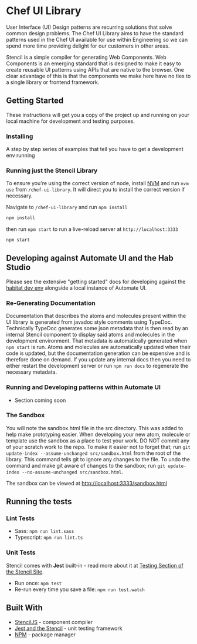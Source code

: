 # Chef UI Library

User Interface (UI) Design patterns are recurring solutions that solve common design problems. The Chef UI Library aims to have the standard patterns used in the Chef UI available for use within Engineering so we can spend more time providing delight for our customers in other areas.

Stencil is a simple compiler for generating Web Components. Web Components is an emerging standard that is designed to make it easy to create reusable UI patterns using APIs that are native to the browser.
One clear advantage of this is that the components we make here have no ties to a single library or frontend framework.

## Getting Started

These instructions will get you a copy of the project up and running on your local machine for development and testing purposes.

### Installing

A step by step series of examples that tell you have to get a development env running

### Running just the Stencil Library

To ensure you're using the correct version of node, install [NVM](https://github.com/creationix/nvm)
and run `nvm use` from `/chef-ui-library`. It will direct you to install the correct version if necessary.

Navigate to `/chef-ui-library` and run `npm install`

```bash
npm install
```

then run `npm start` to run a live-reload server at `http://localhost:3333`

```bash
npm start
```

## Developing against Automate UI and the Hab Studio

Please see the extensive "getting started" docs for developing against the
[habitat dev env](../../dev-docs/ui-development.md) alongside a local instance of Automate UI.

### Re-Generating Documentation

Documentation that describes the atoms and molecules present within the UI library is generated from javadoc style comments using TypeDoc. Technically TypeDoc generates some json metadata that is then read by an internal Stencil component to display said atoms and molecules in the development environment.
That metadata is automatically generated when `npm start` is run. Atoms and molecules are automatically updated when their code is updated, but the documentation generation can be expensive and is therefore done on demand.
If you update any internal docs then you need to either restart the development server or run `npm run docs` to regenerate the necessary metadata.

### Running and Developing patterns within Automate UI

* Section coming soon

### The Sandbox

You will note the sandbox.html file in the src directory. This was added to help make prototyping easier. When developing your new atom, molecule or template use the sandbox as a place to test your work. DO NOT commit any of your scratch work to the repo.
To make it easier not to forget that; run `git update-index --assume-unchanged src/sandbox.html` from the root of the library.
This command tells git to ignore any changes to the file. To undo the command and make git aware of changes to the sandbox; run `git update-index --no-assume-unchanged src/sandbox.html`.

The sandbox can be viewed at [http://localhost:3333/sandbox.html](http://localhost:3333/sandbox.html)

## Running the tests

### Lint Tests

* Sass: `npm run lint.sass`
* Typescript: `npm run lint.ts`

### Unit Tests

Stencil comes with **Jest** built-in - read more about it at [Testing Section of the Stencil Site](https://stenciljs.com/docs/getting-started).

* Run once: `npm test`
* Re-run every time you save a file: `npm run test.watch`

## Built With

* [StencilJS](https://stenciljs.com/docs/intro) - component compiler
* [Jest and the Stencil](https://stenciljs.com/docs/testing) - unit testing framework
* [NPM](https://www.npmjs.com/) - package manager

